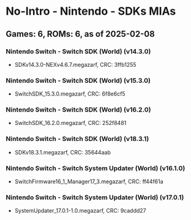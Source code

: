 # No-Intro - Nintendo - SDKs MIAs
## Games: 6, ROMs: 6, as of 2025-02-08

### Nintendo Switch - Switch SDK (World) (v14.3.0)
- SDKv14.3.0-NEXv4.6.7.megazarf, CRC: 3ffb1255

### Nintendo Switch - Switch SDK (World) (v15.3.0)
- SwitchSDK_15.3.0.megazarf, CRC: 6f8e6cf5

### Nintendo Switch - Switch SDK (World) (v16.2.0)
- SwitchSDK_16.2.0.megazarf, CRC: 252f8481

### Nintendo Switch - Switch SDK (World) (v18.3.1)
- SDKv18.3.1.megazarf, CRC: 35644aab

### Nintendo Switch - Switch System Updater (World) (v16.1.0)
- SwitchFirmware16_1_Manager17_3.megazarf, CRC: ff44f61a

### Nintendo Switch - Switch System Updater (World) (v17.0.1)
- SystemUpdater_17.0.1-1.0.megazarf, CRC: 9caddd27
